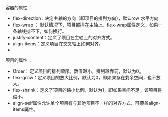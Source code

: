 容器的属性：
* flex-direction : 决定主轴的方向（即项目的排列方向），默认row 水平方向
* flex-wrap ： 默认情况下，项目都排在主轴上。flex-wrap属性定义，如果一条轴线排不下，如何换行。
* justify-content：定义了项目在主轴上的对齐方式。
* align-items：定义项目在交叉轴上如何对齐。
* 
项目的属性：
* Order：定义项目的排列顺序。数值越小，排列越靠前，默认为0。
* flex-grow：定义项目的放大比例，默认为0，即如果存在剩余空间，也不放大。
* flex-shrink：定义了项目的缩小比例，默认为1，即如果空间不足，该项目将缩小。
* align-self属性允许单个项目有与其他项目不一样的对齐方式，可覆盖align-items属性。